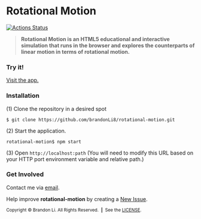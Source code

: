 <!-- Copyright © 2019-2020 Brandon Li. All rights reserved. -->

<!--—————————————————————————————————————————————————————————————————————————*!
 * IMPORTANT: This file was generated by `grunt generate-readme`. This is meant
 *            to be a general template, and CAN/SHOULD be modified to suite
 *            your repository.
 *                
 *            See https://github.com/brandonLi8/grunt-config/ for more
 *            information. Your package.json determines the content of this
 *            file.
 * 
 * @author Brandon Li <brandon.li820@gmail.com>
!*——————————————————————————————————————————————————————————————————————————-->

# Rotational Motion

<!-- Badges go here. -->
[![Actions Status](https://github.com/brandonLi8/rotational-motion/workflows/CI/badge.svg)](https://github.com/brandonLi8/rotational-motion/actions?query=workflow%3ACI)

<!-- Description -->
<blockquote align="left">
  <b>
    Rotational Motion is an HTML5 educational and interactive simulation that runs in the browser and explores the counterparts of linear motion in terms of rotational motion.
  </b>
</blockquote>

### Try it!
<a href="" target="_blank">Visit the app.</a>

<!-- Uncomment to add a screen shot:  -->
<!-- <img src="" alt="" style="width: 400px;"/></a> -->

### Installation
(1) Clone the repository in a desired spot
```
$ git clone https://github.com/brandonLi8/rotational-motion.git
```
(2) Start the application.
```
rotational-motion$ npm start
```
(3) Open `http://localhost:path` (You will need to modify this URL based on your HTTP port environment variable and relative path.)

<!-- Documentation -->
<!-- ### Documentation -->
<!-- Commented out for now. Used to add Quick Links for future developers. -->

### Get Involved

Contact me via <a href="mailto:brandon.li820@gmail.com" target="_blank"> email</a>.

Help improve **rotational-motion** by creating a <a href="https://github.com/brandonLi8/rotational-motion/issues" target="_blank">New Issue</a>.

<!-- Copyright -->
<sub>Copyright © Brandon Li. All Rights Reserved.&nbsp;&nbsp;<b>|</b>&nbsp;&nbsp;See the <a href="https://github.com/brandonLi8/rotational-motion/blob/master/LICENSE" target="_blank">LICENSE</a>.</sub>